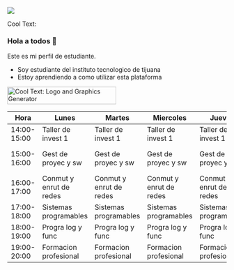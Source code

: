 ![](https://images.cooltext.com/5508510.png) 

<a href="http://cooltext.com" target="_top"><img src="https://r72.cooltext.com/rendered/cooltext430036622470468.png" width="80" height="15" alt="Cool Text: Logo and Graphics Generator" border="0" /></a>

### Hola a todos 👋

Este es mi perfil de estudiante.

- Soy estudiante del instituto tecnologico de tijuana
- Estoy aprendiendo a como utilizar esta plataforma


<a href="http://cooltext.com" target="_top"><img src="https://p81.cooltext.com/Rendered/Cool%20Text%20-%20Este%20es%20mi%20horario%20420703045484599.png" width="250" height="40" alt="Cool Text: Logo and Graphics Generator" border="0" /></a>

| Hora        | Lunes                   | Martes                  | Miercoles               | Jueves                  | Viernes                 |
|-------------|-------------------------|-------------------------|-------------------------|-------------------------|-------------------------|
| 14:00-15:00 | Taller de invest 1      | Taller de invest 1      | Taller de invest 1      | Taller de invest 1      |                         |
| 15:00-16:00 | Gest de proyec y sw     | Gest de proyec y sw     | Gest de proyec y sw     | Gest de proyec y sw     | Gest de proyec y sw     |
| 16:00-17:00 | Conmut y enrut de redes | Conmut y enrut de redes | Conmut y enrut de redes | Conmut y enrut de redes | Conmut y enrut de redes |
| 17:00-18:00 | Sistemas programables   | Sistemas programables   | Sistemas programables   | Sistemas programables   |                         |
| 18:00-19:00 | Progra log y func       | Progra log y func       | Progra log y func       | Progra log y func       |                         |
| 19:00-20:00 | Formacion profesional   | Formacion profesional   | Formacion profesional   | Formacion profesional   | Formacion profesional   |

